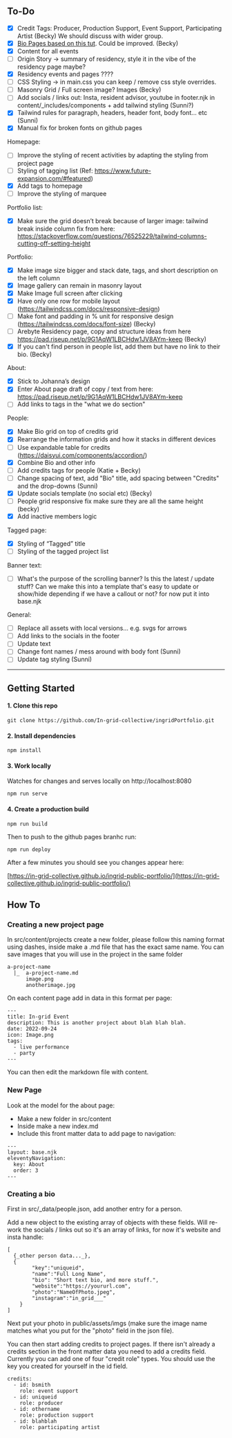 ## To-Do

- [X] Credit Tags: Producer, Production Support, Event Support, Participating Artist (Becky) We should discuss with wider group.
- [X] [Bio Pages based on this tut](https://www.raymondcamden.com/2020/08/24/supporting-multiple-authors-in-an-eleventy-blog). Could be improved. (Becky)
- [X] Content for all events
- [ ] Origin Story -> summary of residency, style it in the vibe of the residency page maybe? 
- [X] Residency events and pages ???? 
- [ ] CSS Styling -> in main.css you can keep / remove css style overrides. 
- [ ] Masonry Grid / Full screen image? Images (Becky)
- [ ] Add socials / links out: Insta, resident advisor, youtube in footer.njk in content/_includes/components + add tailwind styling (Sunni?)
- [X] Tailwind rules for paragraph, headers, header font, body font... etc (Sunni)
- [X] Manual fix for broken fonts on github pages

Homepage:
- [ ] Improve the styling of recent activities by adapting the styling from project page
- [ ] Styling of tagging list (Ref: https://www.future-expansion.com/#featured)
- [X] Add tags to homepage
- [ ] Improve the styling of marquee 

Portfolio list:
- [X] Make sure the grid doesn’t break because of larger image: tailwind break inside column fix from here: https://stackoverflow.com/questions/76525229/tailwind-columns-cutting-off-setting-height

Portfolio:
- [X] Make image size bigger and stack date, tags, and short description on the left column
- [X] Image gallery can remain in masonry layout
- [X] Make Image full screen after clicking
- [X] Have only one row for mobile layout (https://tailwindcss.com/docs/responsive-design)
- [ ] Make font and padding in % unit for responsive design (https://tailwindcss.com/docs/font-size) (Becky)
- [ ] Arebyte Residency page, copy and structure ideas from here https://pad.riseup.net/p/9G1AqW1LBCHdw1JV8AYm-keep (Becky)
- [X] If you can't find person in people list, add them but have no link to their bio. (Becky)

About:
- [X] Stick to Johanna’s design 
- [X] Enter About page draft of copy / text from here: https://pad.riseup.net/p/9G1AqW1LBCHdw1JV8AYm-keep 
- [ ] Add links to tags in the "what we do section" 

People:
- [X] Make Bio grid on top of credits grid
- [X] Rearrange the information grids and how it stacks in different devices
- [ ] Use expandable table for credits (https://daisyui.com/components/accordion/)
- [X] Combine Bio and other info 
- [ ] Add credits tags for people (Katie + Becky)
- [ ] Change spacing of text, add "Bio" title, add spacing between "Credits" and the drop-downs (Sunni)
- [X] Update socials template (no social etc) (Becky)
- [ ] People grid responsive fix make sure they are all the same height (becky)
- [X] Add inactive members logic

Tagged page:
- [X] Styling of “Tagged” title
- [ ] Styling of the tagged project list

Banner text:
- [ ] What's the purpose of the scrolling banner? Is this the latest / update stuff? Can we make this into a template that's easy to update or show/hide depending if we have a callout or not? for now put it into base.njk


General:
- [ ] Replace all assets with local versions... e.g. svgs for arrows
- [ ] Add links to the socials in the footer
- [ ] Update text 
- [ ] Change font names / mess around with body font (Sunni)
- [ ] Update tag styling (Sunni)

---

## Getting Started


#### 1. Clone this repo

```
git clone https://github.com/In-grid-collective/ingridPortfolio.git
```

#### 2. Install dependencies

```
npm install
```

#### 3. Work locally
Watches for changes and serves locally on http://localhost:8080

```
npm run serve
```

#### 4. Create a production build

```
npm run build
```

Then to push to the github pages branhc run:

```
npm run deploy
```

After a few minutes you should see you changes appear here:

[https://in-grid-collective.github.io/ingrid-public-portfolio/](https://in-grid-collective.github.io/ingrid-public-portfolio/)



## How To


### Creating a new project page

In src/content/projects create a new folder, please follow this naming format using dashes, inside make a .md file that has the exact same name. You can save images that you will use in the project in the same folder

```
a-project-name
  |_  a-project-name.md
      image.png
      anotherimage.jpg
```

On each content page add in data in this format per page:

```
---
title: In-grid Event
description: This is another project about blah blah blah.
date: 2022-09-24
icon: Image.png
tags:
  - live performance
  - party
---
```

You can then edit the markdown file with content. 


### New Page

Look at the model for the about page:

- Make a new folder in src/content
- Inside make a new index.md
- Include this front matter data to add page to navigation:

```
---
layout: base.njk
eleventyNavigation:
  key: About
  order: 3
---
```

### Creating a bio

First in src/_data/people.json, add another entry for a person.

Add a new object to the existing array of objects with these fields. Will re-work the socials / links out so it's an array of links, for now it's website and insta handle:

```
[
  {_other person data..._},
  {
		"key":"uniqueid",
		"name":"Full Long Name",
		"bio": "Short text bio, and more stuff.",
		"website":"https://yoururl.com",
		"photo":"NameOfPhoto.jpeg",
		"instagram":"in_grid___"
	}
]

```

Next put your photo in public/assets/imgs (make sure the image name matches what you put for the "photo" field in the json file).

You can then start adding credits to project pages. If there isn't already a credits section in the front matter data you need to add a credits field. Currently you can add one of four "credit role" types. You should use the key you created for yourself in the id field. 

```
credits: 
  - id: bsmith
    role: event support
  - id: uniqueid
    role: producer
  - id: othername
    role: production support
  - id: blahblah
    role: participating artist
```


